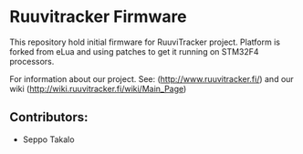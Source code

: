 Ruuvitracker Firmware
================================

This repository hold initial firmware for RuuviTracker project.
Platform is forked from eLua and using patches to get it running on STM32F4 processors.

For information about our project. See: (http://www.ruuvitracker.fi/)
and our wiki (http://wiki.ruuvitracker.fi/wiki/Main_Page)


Contributors:
-----------------
 * Seppo Takalo
